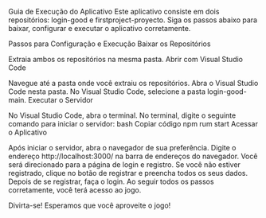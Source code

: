 Guia de Execução do Aplicativo
Este aplicativo consiste em dois repositórios: login-good e firstproject-proyecto. Siga os passos abaixo para baixar, configurar e executar o aplicativo corretamente.

Passos para Configuração e Execução
Baixar os Repositórios

Extraia ambos os repositórios na mesma pasta.
Abrir com Visual Studio Code

Navegue até a pasta onde você extraiu os repositórios.
Abra o Visual Studio Code nesta pasta.
No Visual Studio Code, selecione a pasta login-good-main.
Executar o Servidor

No Visual Studio Code, abra o terminal.
No terminal, digite o seguinte comando para iniciar o servidor:
bash
Copiar código
npm rum start
Acessar o Aplicativo

Após iniciar o servidor, abra o navegador de sua preferência.
Digite o endereço http://localhost:3000/ na barra de endereços do navegador.
Você será direcionado para a página de login e registro.
Se você não estiver registrado, clique no botão de registrar e preencha todos os seus dados.
Depois de se registrar, faça o login.
Ao seguir todos os passos corretamente, você terá acesso ao jogo.

Divirta-se!
Esperamos que você aproveite o jogo!
